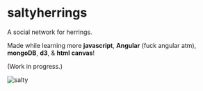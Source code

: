 saltyherrings
=============

A social network for herrings. 

Made while learning more
__javascript__,
__Angular__ (fuck angular atm),
__mongoDB__,
__d3__,
&amp;
__html canvas__!

(Work in progress.)

![salty](http://www.plainbrain.net/github_img/saltydone.png)


